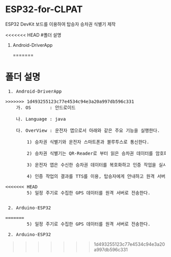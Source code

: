 # ESP32-for-CLPAT
ESP32 DevKit 보드를 이용하여 탑승자 승차권 식별기 제작

<<<<<<< HEAD
#폴더 설명<br>
 1. Android-DriverApp<br><p>
=======
# 폴더 설명
<pre style="margin-left=50px">
 1. Android-DriverApp<br>
>>>>>>> 1d493255123c77e4534c94e3a20a997db596c331
    가. OS       : 안드로이드<br>
    나. Language : java<br>
    다. OverView : 운전자 앱으로서 아래와 같은 주요 기능을 실행한다.<br>
        1) 승차권 식별기와 운전자 스마트폰과 블루투스로 통신한다.<br>
        2) 승차권 식별기는 QR-Reader로 부터 읽은 승차권 데이터를 암호화하여 운전자 앱으로 송신한다.<br>
        3) 운전자 앱은 수신한 승차권 데이터를 복호화하고 인증 작업을 실시한다.<br>
        4) 인증 작업의 결과를 TTS를 이용, 탑승자에게 안내하고 원격 서버로 전송한다.<br>
<<<<<<< HEAD
        5) 일정 주기로 수집한 GPS 데이터를 원격 서버로 전송한다.<br></p>
 2. Arduino-ESP32<br>
=======
        5) 일정 주기로 수집한 GPS 데이터를 원격 서버로 전송한다.<br>
 2. Arduino-ESP32<br></pre>
>>>>>>> 1d493255123c77e4534c94e3a20a997db596c331
